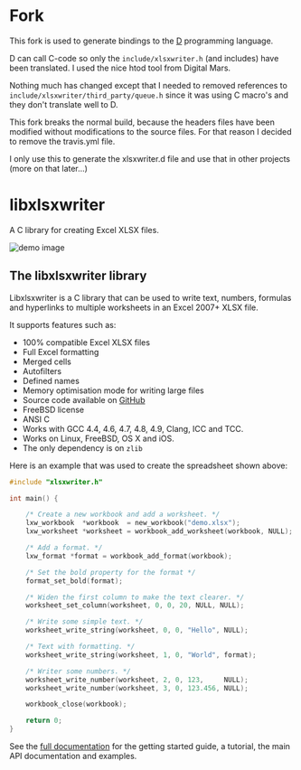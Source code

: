 # Fork

This fork is used to generate bindings to the [D](https://www.dlang.org) programming language.

D can call C-code so only the `include/xlsxwriter.h` (and includes) have been translated. I used the nice htod tool from Digital Mars.

Nothing much has changed except that I needed to removed references to `include/xlsxwriter/third_party/queue.h` since it was using  C macro's and they don't translate well to D.

This fork breaks the normal build, because the headers files have been modified without modifications to the source files. For that reason I decided to remove the travis.yml file.

I only use this to generate the xlsxwriter.d file and use that in other projects (more on that later...)

# libxlsxwriter


A C library for creating Excel XLSX files.


![demo image](http://libxlsxwriter.github.io/demo.png)


## The libxlsxwriter library

Libxlsxwriter is a C library that can be used to write text, numbers, formulas and hyperlinks to multiple worksheets in an Excel 2007+ XLSX file.

It supports features such as:

- 100% compatible Excel XLSX files
- Full Excel formatting
- Merged cells
- Autofilters
- Defined names
- Memory optimisation mode for writing large files
- Source code available on [GitHub](https://github.com/jmcnamara/libxlsxwriter)
- FreeBSD license
- ANSI C
- Works with GCC 4.4, 4.6, 4.7, 4.8, 4.9, Clang, ICC and TCC.
- Works on Linux, FreeBSD, OS X and iOS.
- The only dependency is on `zlib`


Here is an example that was used to create the spreadsheet shown above:


```C
#include "xlsxwriter.h"

int main() {

    /* Create a new workbook and add a worksheet. */
    lxw_workbook  *workbook  = new_workbook("demo.xlsx");
    lxw_worksheet *worksheet = workbook_add_worksheet(workbook, NULL);

    /* Add a format. */
    lxw_format *format = workbook_add_format(workbook);

    /* Set the bold property for the format */
    format_set_bold(format);

    /* Widen the first column to make the text clearer. */
    worksheet_set_column(worksheet, 0, 0, 20, NULL, NULL);

    /* Write some simple text. */
    worksheet_write_string(worksheet, 0, 0, "Hello", NULL);

    /* Text with formatting. */
    worksheet_write_string(worksheet, 1, 0, "World", format);

    /* Writer some numbers. */
    worksheet_write_number(worksheet, 2, 0, 123,     NULL);
    worksheet_write_number(worksheet, 3, 0, 123.456, NULL);

    workbook_close(workbook);

    return 0;
}

```



See the [full documentation](http://libxlsxwriter.github.io) for the getting started guide, a tutorial, the main API documentation and examples.
